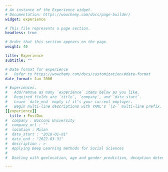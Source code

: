 ```yaml
---
# An instance of the Experience widget.
# Documentation: https://wowchemy.com/docs/page-builder/
widget: experience

# This file represents a page section.
headless: true

# Order that this section appears on the page.
weight: 40

title: Experience
subtitle: ""

# Date format for experience
#   Refer to https://wowchemy.com/docs/customization/#date-format
date_format: Jan 2006

# Experiences.
#   Add/remove as many `experience` items below as you like.
#   Required fields are `title`, `company`, and `date_start`.
#   Leave `date_end` empty if it's your current employer.
#   Begin multi-line descriptions with YAML's `|2-` multi-line prefix.
[[experience]]
  title : PostDoc
#  company : Bocconi University
#  company_url : ""
#  location : Milan
#  date_start : "2018-01-01"
#  date_end : "2022-03-31"
#  description : >
#  Applying Deep Learning methods for Social Sciences
#  
#  Dealing with geolocation, age and gender prediction, deception detection, bias

---
```

